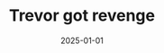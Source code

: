 ---
title: Trevor got revenge
promotion: AEW
show: Dynamite
date: 2025-01-01
tags:
  - trevor
  - beast
  - juice
images:
  - src: /assets/snapshots/2025.01.01.AEW.Dynamite.a.jpg
    alt: Trevor celebrating
---